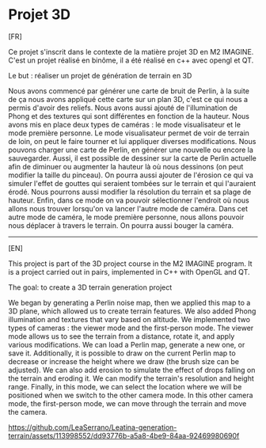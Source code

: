 # Projet 3D

[FR]

Ce projet s'inscrit dans le contexte de la matière projet 3D en M2 IMAGINE. C'est un projet réalisé en binôme, il a été réalisé en c++ avec opengl et QT.

Le but : réaliser un projet de génération de terrain en 3D

Nous avons commencé par générer une carte de bruit de Perlin, à la suite de ça nous avons appliqué cette carte sur un plan 3D, c'est ce qui nous a permis d'avoir des reliefs. Nous avons aussi ajouté de l'illumination de Phong et des textures qui sont différentes en fonction de la hauteur. Nous avons mis en place deux types de caméras : le mode visualisateur et le mode première personne. Le mode visualisateur permet de voir de terrain de loin, on peut le faire tourner et lui appliquer diverses modifications. Nous pouvons charger une carte de Perlin, en générer une nouvelle ou encore la sauvegarder. Aussi, il est possible de dessiner sur la carte de Perlin actuelle afin de diminuer ou augmenter la hauteur là où nous dessinons (on peut modifier la taille du pinceau). On pourra aussi ajouter de l'érosion ce qui va simuler l'effet de gouttes qui seraient tombées sur le terrain et qui l'auraient érodé. Nous pourrons aussi modifier la résolution du terrain et sa plage de hauteur. Enfin, dans ce mode on va pouvoir sélectionner l'endroit où nous allons nous trouver lorsqu'on va lancer l'autre mode de caméra. Dans cet autre mode de caméra, le mode première personne, nous allons pouvoir nous déplacer à travers le terrain. On pourra aussi bouger la caméra.

***

[EN]

This project is part of the 3D project course in the M2 IMAGINE program. It is a project carried out in pairs, implemented in C++ with OpenGL and QT.

The goal: to create a 3D terrain generation project

We began by generating a Perlin noise map, then we applied this map to a 3D plane, which allowed us to create terrain features. We also added Phong illumination and textures that vary based on altitude. We implemented two types of cameras : the viewer mode and the first-person mode. The viewer mode allows us to see the terrain from a distance, rotate it, and apply various modifications. We can load a Perlin map, generate a new one, or save it. Additionally, it is possible to draw on the current Perlin map to decrease or increase the height where we draw (the brush size can be adjusted). We can also add erosion to simulate the effect of drops falling on the terrain and eroding it. We can modify the terrain's resolution and height range. Finally, in this mode, we can select the location where we will be positioned when we switch to the other camera mode. In this other camera mode, the first-person mode, we can move through the terrain and move the camera.

https://github.com/LeaSerrano/Leatina-generation-terrain/assets/113998552/dd93776b-a5a8-4be9-84aa-92469980690f
